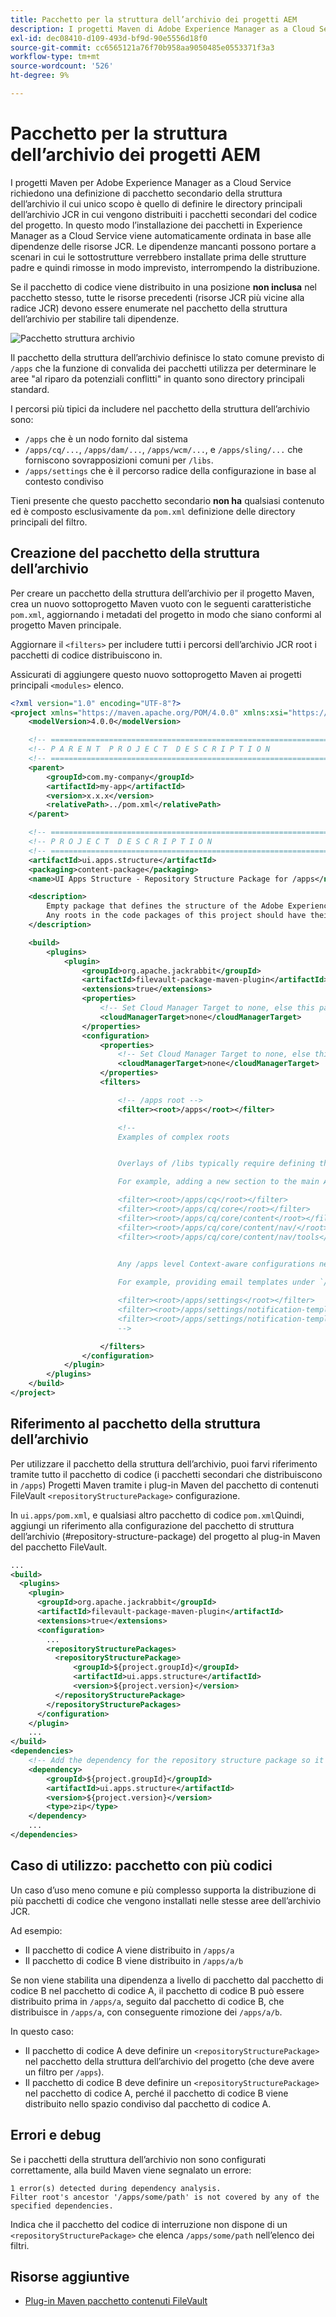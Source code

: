 ```yaml
---
title: Pacchetto per la struttura dell’archivio dei progetti AEM
description: I progetti Maven di Adobe Experience Manager as a Cloud Service richiedono una definizione di pacchetto secondario della struttura dell’archivio il cui unico scopo è quello di definire le directory principali dell’archivio JCR in cui vengono distribuiti i pacchetti secondari del codice del progetto.
exl-id: dec08410-d109-493d-bf9d-90e5556d18f0
source-git-commit: cc6565121a76f70b958aa9050485e0553371f3a3
workflow-type: tm+mt
source-wordcount: '526'
ht-degree: 9%

---
```


# Pacchetto per la struttura dell’archivio dei progetti AEM

I progetti Maven per Adobe Experience Manager as a Cloud Service richiedono una definizione di pacchetto secondario della struttura dell’archivio il cui unico scopo è quello di definire le directory principali dell’archivio JCR in cui vengono distribuiti i pacchetti secondari del codice del progetto. In questo modo l’installazione dei pacchetti in Experience Manager as a Cloud Service viene automaticamente ordinata in base alle dipendenze delle risorse JCR. Le dipendenze mancanti possono portare a scenari in cui le sottostrutture verrebbero installate prima delle strutture padre e quindi rimosse in modo imprevisto, interrompendo la distribuzione.

Se il pacchetto di codice viene distribuito in una posizione **non inclusa** nel pacchetto stesso, tutte le risorse precedenti (risorse JCR più vicine alla radice JCR) devono essere enumerate nel pacchetto della struttura dell’archivio per stabilire tali dipendenze.

![Pacchetto struttura archivio](./assets/repository-structure-packages.png)

Il pacchetto della struttura dell’archivio definisce lo stato comune previsto di `/apps` che la funzione di convalida dei pacchetti utilizza per determinare le aree &quot;al riparo da potenziali conflitti&quot; in quanto sono directory principali standard.

I percorsi più tipici da includere nel pacchetto della struttura dell’archivio sono:

+ `/apps` che è un nodo fornito dal sistema
+ `/apps/cq/...`, `/apps/dam/...`, `/apps/wcm/...`, e `/apps/sling/...` che forniscono sovrapposizioni comuni per `/libs`.
+ `/apps/settings` che è il percorso radice della configurazione in base al contesto condiviso

Tieni presente che questo pacchetto secondario **non ha** qualsiasi contenuto ed è composto esclusivamente da `pom.xml` definizione delle directory principali del filtro.

## Creazione del pacchetto della struttura dell’archivio

Per creare un pacchetto della struttura dell’archivio per il progetto Maven, crea un nuovo sottoprogetto Maven vuoto con le seguenti caratteristiche `pom.xml`, aggiornando i metadati del progetto in modo che siano conformi al progetto Maven principale.

Aggiornare il `<filters>` per includere tutti i percorsi dell’archivio JCR root i pacchetti di codice distribuiscono in.

Assicurati di aggiungere questo nuovo sottoprogetto Maven ai progetti principali `<modules>` elenco.

```xml
<?xml version="1.0" encoding="UTF-8"?>
<project xmlns="https://maven.apache.org/POM/4.0.0" xmlns:xsi="https://www.w3.org/2001/XMLSchema-instance" xsi:schemaLocation="https://maven.apache.org/POM/4.0.0 https://maven.apache.org/maven-v4_0_0.xsd">
    <modelVersion>4.0.0</modelVersion>

    <!-- ====================================================================== -->
    <!-- P A R E N T  P R O J E C T  D E S C R I P T I O N                      -->
    <!-- ====================================================================== -->
    <parent>
        <groupId>com.my-company</groupId>
        <artifactId>my-app</artifactId>
        <version>x.x.x</version>
        <relativePath>../pom.xml</relativePath>
    </parent>

    <!-- ====================================================================== -->
    <!-- P R O J E C T  D E S C R I P T I O N                                   -->
    <!-- ====================================================================== -->
    <artifactId>ui.apps.structure</artifactId>
    <packaging>content-package</packaging>
    <name>UI Apps Structure - Repository Structure Package for /apps</name>

    <description>
        Empty package that defines the structure of the Adobe Experience Manager repository the code packages in this project deploy into.
        Any roots in the code packages of this project should have their parent enumerated in the filters list below.
    </description>

    <build>
        <plugins>
            <plugin>
                <groupId>org.apache.jackrabbit</groupId>
                <artifactId>filevault-package-maven-plugin</artifactId>
                <extensions>true</extensions>
                <properties>
                    <!-- Set Cloud Manager Target to none, else this package will be deployed and remove all defined filter roots -->
                    <cloudManagerTarget>none</cloudManagerTarget>
                </properties>
                <configuration>
                    <properties>
                        <!-- Set Cloud Manager Target to none, else this package will be deployed and remove all defined filter roots -->
                        <cloudManagerTarget>none</cloudManagerTarget>
                    </properties>
                    <filters>

                        <!-- /apps root -->
                        <filter><root>/apps</root></filter>

                        <!--
                        Examples of complex roots


                        Overlays of /libs typically require defining the overlayed structure, at each level here.

                        For example, adding a new section to the main AEM Tools navigation, necessitates the following rules:

                        <filter><root>/apps/cq</root></filter>
                        <filter><root>/apps/cq/core</root></filter>
                        <filter><root>/apps/cq/core/content</root></filter>
                        <filter><root>/apps/cq/core/content/nav/</root></filter>
                        <filter><root>/apps/cq/core/content/nav/tools</root></filter>


                        Any /apps level Context-aware configurations need to enumerated here. 
                        
                        For example, providing email templates under `/apps/settings/notification-templates/com.day.cq.replication` necessitates the following rules:

                        <filter><root>/apps/settings</root></filter>
                        <filter><root>/apps/settings/notification-templates</root></filter>
                        <filter><root>/apps/settings/notification-templates/com.day.cq.replication</root></filter>
                        -->

                    </filters>
                </configuration>
            </plugin>
        </plugins>
    </build>
</project>
```

## Riferimento al pacchetto della struttura dell’archivio

Per utilizzare il pacchetto della struttura dell’archivio, puoi farvi riferimento tramite tutto il pacchetto di codice (i pacchetti secondari che distribuiscono in `/apps`) Progetti Maven tramite i plug-in Maven del pacchetto di contenuti FileVault `<repositoryStructurePackage>` configurazione.

In `ui.apps/pom.xml`, e qualsiasi altro pacchetto di codice `pom.xml`Quindi, aggiungi un riferimento alla configurazione del pacchetto di struttura dell’archivio (#repository-structure-package) del progetto al plug-in Maven del pacchetto FileVault.

```xml
...
<build>
  <plugins>
    <plugin>
      <groupId>org.apache.jackrabbit</groupId>
      <artifactId>filevault-package-maven-plugin</artifactId>
      <extensions>true</extensions>
      <configuration>
        ...
        <repositoryStructurePackages>
          <repositoryStructurePackage>
              <groupId>${project.groupId}</groupId>
              <artifactId>ui.apps.structure</artifactId>
              <version>${project.version}</version>
          </repositoryStructurePackage>
        </repositoryStructurePackages>
      </configuration>
    </plugin>
    ...
</build>
<dependencies>
    <!-- Add the dependency for the repository structure package so it resolves -->
    <dependency>
        <groupId>${project.groupId}</groupId>
        <artifactId>ui.apps.structure</artifactId>
        <version>${project.version}</version>
        <type>zip</type>
    </dependency>
    ...
</dependencies>
```

## Caso di utilizzo: pacchetto con più codici

Un caso d’uso meno comune e più complesso supporta la distribuzione di più pacchetti di codice che vengono installati nelle stesse aree dell’archivio JCR.

Ad esempio:

+ Il pacchetto di codice A viene distribuito in `/apps/a`
+ Il pacchetto di codice B viene distribuito in `/apps/a/b`

Se non viene stabilita una dipendenza a livello di pacchetto dal pacchetto di codice B nel pacchetto di codice A, il pacchetto di codice B può essere distribuito prima in `/apps/a`, seguito dal pacchetto di codice B, che distribuisce in `/apps/a`, con conseguente rimozione dei `/apps/a/b`.

In questo caso:

+ Il pacchetto di codice A deve definire un `<repositoryStructurePackage>` nel pacchetto della struttura dell’archivio del progetto (che deve avere un filtro per `/apps`).
+ Il pacchetto di codice B deve definire un `<repositoryStructurePackage>` nel pacchetto di codice A, perché il pacchetto di codice B viene distribuito nello spazio condiviso dal pacchetto di codice A.

## Errori e debug

Se i pacchetti della struttura dell’archivio non sono configurati correttamente, alla build Maven viene segnalato un errore:

```
1 error(s) detected during dependency analysis.
Filter root's ancestor '/apps/some/path' is not covered by any of the specified dependencies.
```

Indica che il pacchetto del codice di interruzione non dispone di un `<repositoryStructurePackage>` che elenca `/apps/some/path` nell’elenco dei filtri.

## Risorse aggiuntive

+ [Plug-in Maven pacchetto contenuti FileVault](https://jackrabbit.apache.org/filevault-package-maven-plugin/)

